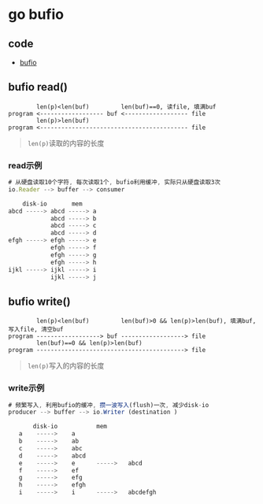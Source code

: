 # go bufio

## code

- [bufio](src/go/package/bufio_test.go)

## bufio read()

            len(p)<len(buf)         len(buf)==0, 读file, 填满buf
    program <------------------ buf <------------------ file
            len(p)>len(buf)
    program <------------------------------------------ file

> `len(p)`读取的内容的长度

### read示例

```js
# 从硬盘读取10个字符, 每次读取1个, bufio利用缓冲, 实际只从硬盘读取3次
io.Reader --> buffer --> consumer

    disk-io       mem
abcd -----> abcd -----> a
            abcd -----> b
            abcd -----> c
            abcd -----> d
efgh -----> efgh -----> e
            efgh -----> f
            efgh -----> g
            efgh -----> h
ijkl -----> ijkl -----> i
            ijkl -----> j
```


## bufio write()

            len(p)<len(buf)         len(buf)>0 && len(p)>len(buf), 填满buf, 写入file, 清空buf
    program ------------------> buf ------------------> file
            len(buf)==0 && len(p)>len(buf) 
    program ------------------------------------------> file

> `len(p)`写入的内容的长度

### write示例

```js
# 频繁写入, 利用bufio的缓冲, 攒一波写入(flush)一次, 减少disk-io
producer --> buffer --> io.Writer (destination )

       disk-io           mem
   a    ----->    a
   b    ----->    ab
   c    ----->    abc
   d    ----->    abcd
   e    ----->    e      ----->   abcd
   f    ----->    ef
   g    ----->    efg
   h    ----->    efgh
   i    ----->    i      ----->   abcdefgh
```
